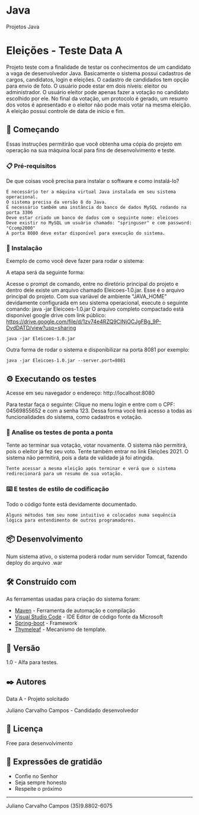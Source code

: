 # Java
Projetos Java

# Eleições - Teste Data A

Projeto teste com a finalidade de testar os conhecimentos de um candidato a vaga de desenvolvedor Java.
Basicamente o sistema possui cadastros de cargos, candidatos, login e eleições. O cadastro de candidados tem opção para envio de foto.
O usuário pode estar em dois níveis: eleitor ou administrador. O usuário eleitor pode apenas fazer a votação no candidato escolhido por ele.
No final da votação, um protocolo é gerado, um resumo dos votos é apresentado e o eleitor não pode mais votar na mesma eleição. A eleição possui 
controle de data de início e fim.

## 🚀 Começando

Essas instruções permitirão que você obtenha uma cópia do projeto em operação na sua máquina local para fins de desenvolvimento e teste.

### 📋 Pré-requisitos

De que coisas você precisa para instalar o software e como instalá-lo?

```
É necessário ter a máquina virtual Java instalada em seu sistema operacional. 
O sistema precisa da versão 8 do Java.
É necessário também uma instância do banco de dados MySQL rodando na porta 3306
Deve estar criado um banco de dados com o seguinte nome: eleicoes
Deve existir no MySQL um usuário chamado: "springuser" e com password: "Ccomp2000"
A porta 8080 deve estar disponível para execução do sistema.
```

### 🔧 Instalação

Exemplo de como você deve fazer para rodar o sistema:

A etapa será da seguinte forma:

Acesse o prompt de comando, entre no diretório principal do projeto e dentro dele existe um arquivo chamado Eleicoes-1.0.jar.
Esse é o arquivo principal do projeto. Com sua variável de ambiente "JAVA_HOME" devidamente configurada em seu sistema operacional, execute o seguinte 
comando: java -jar Eleicoes-1.0.jar
O arquivo completo compactado está disponível google drive com link público: https://drive.google.com/file/d/1zv74e4RZQ9CINjOCJgFBg_9P-DvdDATD/view?usp=sharing

```
java -jar Eleicoes-1.0.jar
```

Outra forma de rodar o sistema e disponibilizar na porta 8081 por exemplo:

```
java -jar Eleicoes-1.0.jar --server.port=8081
```

## ⚙️ Executando os testes

Acesse em seu navegador o endereço: http://localhost:8080

Para testar faça o seguinte: Clique no menu login e entre com o CPF: 04569855652 e com a senha 123. 
Dessa forma você terá acesso a todas as funcionalidades do sistema, como cadastros e votação.

### 🔩 Analise os testes de ponta a ponta

Tente ao terminar sua votação, votar novamente. O sistema não permitirá, pois o eleitor já fez seu voto.
Tente também entrar no link Eleições 2021. O sistema não permitirá, pois a data de validade já foi atingida.

```
Tente acessar a mesma eleição após terminar e verá que o sistema redirecionará para um resumo de sua votação.
```

### ⌨️ E testes de estilo de codificação

Todo o código fonte está devidamente documentado.

```
Alguns métodos tem seu nome intuitivo e colocados numa sequência lógica para entendimento de outros programadores.
```

## 📦 Desenvolvimento

Num sistema ativo, o sistema poderá rodar num servidor Tomcat, fazendo deploy do arquivo .war

## 🛠️ Construído com

As ferramentas usadas para criação do sistema foram:

* [Maven](https://maven.apache.org/) - Ferramenta de automação e compilação
* [Visual Studio Code](https://code.visualstudio.com/) - IDE Editor de código fonte da Microsoft
* [Spring-boot](https://spring.io/projects/spring-boot) - Framework
* [Thymeleaf](https://www.thymeleaf.org/) - Mecanismo de template. 

## 📌 Versão

1.0 - Alfa para testes.

## ✒️ Autores

Data A - Projeto solcitado

Juliano Carvalho Campos - Candidado desenvolvedor

## 📄 Licença

Free para desenvolvimento

## 🎁 Expressões de gratidão

* Confie no Senhor
* Seja sempre honesto
* Respeite o próximo

---
Juliano Carvalho Campos
(35)9.8802-6075
